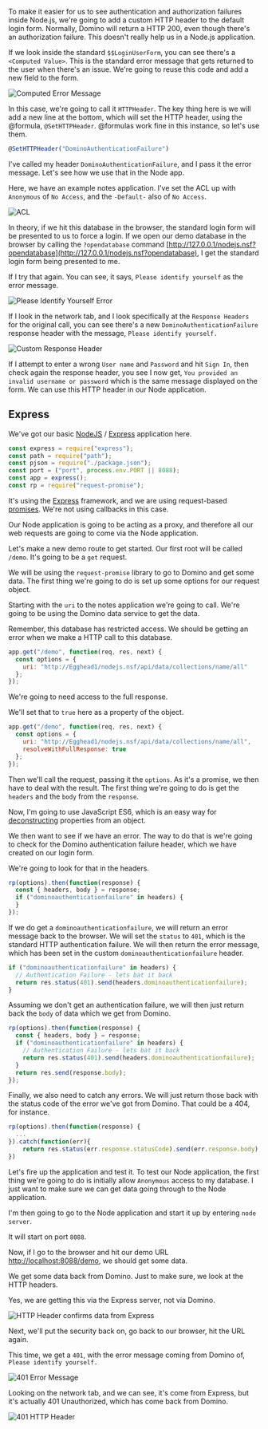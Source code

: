 To make it easier for us to see authentication and authorization failures inside Node.js, we're going to add a custom HTTP header to the default login form. Normally, Domino will return a HTTP 200, even though there's an authorization failure. This doesn't really help us in a Node.js application.

If we look inside the standard `$$LoginUserForm`, you can see there's a `<Computed Value>`. This is the standard error message that gets returned to the user when there's an issue. We're going to reuse this code and add a new field to the form.

![Computed Error Message](../images/node-js-identify-authentication-errors-from-domino-when-using-a-nodejs-express-application-computed-error.png)

In this case, we're going to call it `HTTPHeader`. The key thing here is we will add a new line at the bottom, which will set the HTTP header, using the @formula, `@SetHTTPHeader`. @formulas work fine in this instance, so let's use them.

```javascript
@SetHTTPHeader("DominoAuthenticationFailure")
```

I've called my header `DominoAuthenticationFailure`, and I pass it the error message. Let's see how we use that in the Node app.

Here, we have an example notes application. I've set the ACL up with `Anonymous` of `No Access`, and the `-Default-` also of `No Access`.

![ACL](../images/node-js-identify-authentication-errors-from-domino-when-using-a-nodejs-express-application-acl.png)

In theory, if we hit this database in the browser, the standard login form will be presented to us to force a login. If we open our demo database in the browser by calling the `?opendatabase` command
[http://127.0.0.1/nodejs.nsf?opendatabase](http://127.0.0.1/nodejs.nsf?opendatabase), I get the standard login form being presented to me.

If I try that again. You can see, it says, `Please identify yourself` as the error message.

![Please Identify Yourself Error](../images/node-js-identify-authentication-errors-from-domino-when-using-a-nodejs-express-application-please-identify.png)

If I look in the network tab, and I look specifically at the `Response Headers` for the original call, you can see there's a new `DominoAuthenticationFailure` response header with the message, `Please identify yourself.`

![Custom Response Header](../images/node-js-identify-authentication-errors-from-domino-when-using-a-nodejs-express-application-response-header.png)

If I attempt to enter a wrong `User name` and `Password` and hit `Sign In`, then check again the response header, you see I now get, `You provided an invalid username or password` which is the same message displayed on the form. We can use this HTTP header in our Node application.

## Express

We've got our basic [NodeJS](https://egghead.io/courses/for/node) / [Express](https://egghead.io/courses/getting-started-with-express-js) application here.

```javascript
const express = require("express");
const path = require("path");
const pjson = require("./package.json");
const port = ("port", process.env.PORT || 8088);
const app = express();
const rp = require("request-promise");
```

It's using the [Express](https://egghead.io/courses/getting-started-with-express-js) framework, and we are using request-based [promises](https://egghead.io/lessons/javascript-convert-a-callback-to-a-promise). We're not using callbacks in this case.

Our Node application is going to be acting as a proxy, and therefore all our web requests are going to come via the Node application.

Let's make a new demo route to get started. Our first root will be called `/demo`. It's going to be a `get` request.

We will be using the `request-promise` library to go to Domino and get some data. The first thing we're going to do is set up some options for our request object.

Starting with the `uri` to the notes application we're going to call. We're going to be using the Domino data service to get the data.

Remember, this database has restricted access. We should be getting an error when we make a HTTP call to this database.

```javascript
app.get("/demo", function(req, res, next) {
  const options = {
    uri: "http://Egghead1/nodejs.nsf/api/data/collections/name/all"
  };
});
```

We're going to need access to the full response.

We'll set that to `true` here as a property of the object.

```javascript
app.get("/demo", function(req, res, next) {
  const options = {
    uri: "http://Egghead1/nodejs.nsf/api/data/collections/name/all",
    resolveWithFullResponse: true
  };
});
```

Then we'll call the request, passing it the `options`. As it's a promise, we then have to deal with the result. The first thing we're going to do is get the `headers` and the `body` from the `response`.

Now, I'm going to use JavaScript ES6, which is an easy way for [deconstructing](https://egghead.io/lessons/javascript-es6-parameter-object-destructuring-with-required-values) properties from an object. 

We then want to see if we have an error. The way to do that is we're going to check for the Domino authentication failure header, which we have created on our login form.

We're going to look for that in the headers.

```javascript
rp(options).then(function(response) {
  const { headers, body } = response;
  if ("dominoauthenticationfailure" in headers) {
  }
});
```

If we do get a `dominoauthenticationfailure`, we will return an error message back to the browser. We will set the `status` to `401`, which is the standard HTTP authentication failure. We will then return the error message, which has been set in the custom `dominoauthenticationfailure` header.

```javascript
if ("dominoauthenticationfailure" in headers) {
  // Authentication Failure - lets bat it back
  return res.status(401).send(headers.dominoauthenticationfailure);
}
```

Assuming we don't get an authentication failure, we will then just return back the `body` of data which we get from Domino.

```javascript
rp(options).then(function(response) {
  const { headers, body } = response;
  if ("dominoauthenticationfailure" in headers) {
    // Authentication Failure - lets bat it back
    return res.status(401).send(headers.dominoauthenticationfailure);
  }
  return res.send(response.body);
});
```

Finally, we also need to catch any errors. We will just return those back with the status code of the error we've got from Domino. That could be a 404, for instance.

```javascript
rp(options).then(function(response) {
  ...
}).catch(function(err){
    return res.status(err.response.statusCode).send(err.response.body);
})
```

Let's fire up the application and test it. To test our Node application, the first thing we're going to do is initially allow `Anonymous` access to my database. I just want to make sure we can get data going through to the Node application.

I'm then going to go to the Node application and start it up by entering `node server`. 

It will start on port `8088`. 

Now, if I go to the browser and hit our demo URL [http://localhost:8088/demo](http://localhost:8088/demo), we should get some data. 

We get some data back from Domino. Just to make sure, we look at the HTTP headers. 

Yes, we are getting this via the Express server, not via Domino. 

![HTTP Header confirms data from Express](../images/node-js-identify-authentication-errors-from-domino-when-using-a-nodejs-express-application-confirm-http-header.png)

Next, we'll put the security back on, go back to our browser, hit the URL again.

This time, we get a `401`, with the error message coming from Domino of, `Please identify yourself.`

![401 Error Message](../images/node-js-identify-authentication-errors-from-domino-when-using-a-nodejs-express-application-401.png)

Looking on the network tab, and we can see, it's come from Express, but it's actually 401 Unauthorized, which has come back from Domino.

![401 HTTP Header](../images/node-js-identify-authentication-errors-from-domino-when-using-a-nodejs-express-application-confirm-401-header.png)